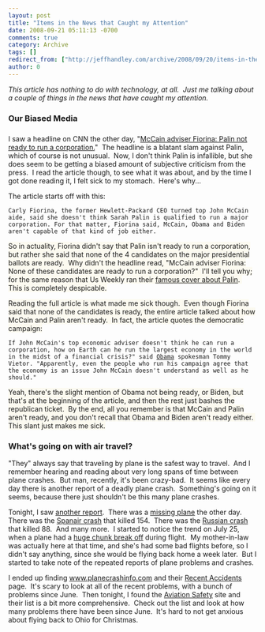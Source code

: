 ```yaml
---
layout: post
title: "Items in the News that Caught my Attention"
date: 2008-09-21 05:11:13 -0700
comments: true
category: Archive
tags: []
redirect_from: ["http://jeffhandley.com/archive/2008/09/20/items-in-the-news-that-caught-my-attention.aspx"].aspx
author: 0
---
```

<!-- more -->
<p><em>This article has nothing to do with technology, at all.  Just me talking about a couple of things in the news that have caught my attention.</em></p>  <h3>Our Biased Media</h3>  <h3></h3>  <p>I saw a headline on CNN the other day, "<a href="http://www.cnn.com/2008/POLITICS/09/16/fiorina.mccain/index.html?iref=newssearch" target="_blank">McCain adviser Fiorina: Palin not ready to run a corporation.</a>"  The headline is a blatant slam against Palin, which of course is not unusual.  Now, I don't think Palin is infallible, but she does seem to be getting a biased amount of subjective criticism from the press.  I read the article though, to see what it was about, and by the time I got done reading it, I felt sick to my stomach.  Here's why...</p>  <p>The article starts off with this:</p>  <p><code>Carly Fiorina, the former Hewlett-Packard CEO turned top John McCain aide, said she doesn't think Sarah Palin is qualified to run a major corporation. For that matter, Fiorina said, McCain, Obama and Biden aren't capable of that kind of job either.</code></p>  <p><font style="background-color: #fcfaf0">So in actuality, Fiorina didn't say that Palin isn't ready to run a corporation, but rather she said that none of the 4 candidates on the major presidential ballots are ready.  Why didn't the headline read, "McCain adviser Fiorina: None of these candidates are ready to run a corporation?"  I'll tell you why; for the same reason that Us Weekly ran their <a href="http://elections.foxnews.com/2008/09/03/us-weekly-cover-blasts-sarah-palin-but-for-the-obamas-its-a-cake-walk/" target="_blank">famous cover about Palin</a>.  This is completely despicable.</font></p>  <p><font style="background-color: #fcfaf0">Reading the full article is what made me sick though.  Even though Fiorina said that none of the candidates is ready, the entire article talked about how McCain and Palin aren't ready.  In fact, the article quotes the democratic campaign:</font></p>  <p><code>If John McCain's top economic adviser doesn't think he can run a corporation, how on Earth can he run the largest economy in the world in the midst of a financial crisis?" said <a href="http://www.cnn.com/ELECTION/2008/candidates/barack.obama.html">Obama</a> spokesman Tommy Vietor. "Apparently, even the people who run his campaign agree that the economy is an issue John McCain doesn't understand as well as he should."</code></p>  <p><font style="background-color: #fcfaf0">Yeah, there's the slight mention of Obama not being ready, or Biden, but that's at the beginning of the article, and then the rest just bashes the republican ticket.  By the end, all you remember is that McCain and Palin aren't ready, and you don't recall that Obama and Biden aren't ready either.  This slant just makes me sick.</font></p>  <h3>What's going on with air travel?</h3>  <p>"They" always say that traveling by plane is the safest way to travel.  And I remember hearing and reading about very long spans of time between plane crashes.  But man, recently, it's been crazy-bad.  It seems like every day there is another report of a deadly plane crash.  Something's going on it seems, because there just shouldn't be this many plane crashes.</p>  <p>Tonight, I saw <a href="http://www.cnn.com/2008/SHOWBIZ/Music/09/20/barker.plane.crash/index.html" target="_blank">another report</a>.  There was a <a href="http://www.cnn.com/2008/US/09/16/missing.plane/index.html?iref=newssearch" target="_blank">missing plane</a> the other day.  There was the <a href="http://www.cnn.com/2008/WORLD/europe/09/16/spain.plane.crash/index.html?iref=newssearch" target="_blank">Spanair crash</a> that killed 154.  There was the <a href="http://www.cnn.com/2008/WORLD/europe/09/15/russia.plane.ap/index.html?iref=newssearch" target="_blank">Russian crash</a> that killed 88.  And many more.  I started to notice the trend on July 25, when a plane had a <a href="http://aviation-safety.net/database/record.php?id=20080725-0" target="_blank">huge chunk break off</a> during flight.  My mother-in-law was actually here at that time, and she's had some bad flights before, so I didn't say anything, since she would be flying back home a week later.  But I started to take note of the repeated reports of plane problems and crashes.</p>  <p>I ended up finding <a href="http://www.planecrashinfo.com">www.planecrashinfo.com</a> and their <a href="http://www.planecrashinfo.com/recent.htm" target="_blank">Recent Accidents</a> page.  It's scary to look at all of the recent problems, with a bunch of problems since June.  Then tonight, I found the <a href="http://aviation-safety.net/database/dblist.php?Year=2008" target="_blank">Aviation Safety</a> site and their list is a bit more comprehensive.  Check out the list and look at how many problems there have been since June.  It's hard to not get anxious about flying back to Ohio for Christmas.</p>

